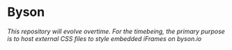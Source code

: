 # Byson
<i>This repository will evolve overtime. For the timebeing, the primary purpose is to host external CSS files to style embedded iFrames on byson.io</i>
